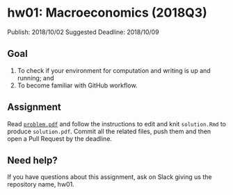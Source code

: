 # hw01: Macroeconomics (2018Q3)

Publish: 2018/10/02
Suggested Deadline: 2018/10/09

## Goal

1. To check if your environment for computation and writing is up 
   and running; and
2. To become familiar with GitHub workflow.

## Assignment

Read [`problem.pdf`](https://rawgit.com/rokko-ma18q3/hw01/master/problem.pdf) and follow the instructions to edit and knit `solution.Rmd` to produce `solution.pdf`. Commit all the related files, push them and then open a Pull Request by the deadline. 

## Need help?

If you have questions about this assignment, ask on Slack giving us the repository name, hw01. 
